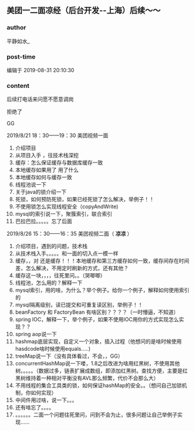 ## 美团一二面凉经（后台开发--上海）后续～～
### author 
平静如水_
### post-time 

编辑于  2019-08-31 20:10:30
### content 
<div class="post-topic-des nc-post-content">
 <p>
  后续打电话来问愿不愿意调岗
 </p>
 <p>
  拒绝了
 </p>
 <p>
  GG
 </p>
 <p>
  2019/8/21 18：30——19：30 美团视频一面
 </p>
 <ol>
  <li>
   介绍项目
  </li>
  <li>
   从项目入手 ，往技术栈深挖
  </li>
  <li>
   缓存：怎么保证缓存与数据库缓存一致
  </li>
  <li>
   本地缓存如果用了 用了什么
  </li>
  <li>
   本地缓存如何与缓存一致
  </li>
  <li>
   线程池说一下
  </li>
  <li>
   关于java的锁介绍一下
  </li>
  <li>
   死锁，如何预防死锁，如果已经死锁了怎么解决，举例子！！
  </li>
  <li>
   不使用锁怎么实现线程安全（copyAndWrite)
  </li>
  <li>
   mysql的索引说一下，聚簇索引，联合索引
  </li>
  <li>
   巴拉巴拉。。。。。忘了后面
  </li>
 </ol>
 <p>
  2019/8/26 15：30——16：35 美团视频二面（
  <strong>
   凉凉
  </strong>
  ）
 </p>
 <ol>
  <li>
   介绍项目，遇到的问题，技术栈
  </li>
  <li>
   从技术栈入手。。。。。和一面的切入点一模一样
  </li>
  <li>
   缓存，，对 还是缓存！！！本地缓存和第三方缓存如何一致，缓存间存在时间差，怎么解决，不用定时刷新的方式，还有其他？
  </li>
  <li>
   缓存这一块，，，，往死里问。。（哭唧唧）
  </li>
  <li>
   线程池，怎么用的？解释一下
  </li>
  <li>
   mysql索引，用的啥，为什么？举个例子。给你一个例子，解释如何使用索引的
  </li>
  <li>
   mysql隔离级别，读已提交和可重复读区别，举例子！！
  </li>
  <li>
   beanFactory 和 FactoryBean 有啥区别？？？？（一时懵逼，不知道）
  </li>
  <li>
   spring IOC，解释一下，举个例子，如果不使用IOC用你的方式实现怎么实现？？
  </li>
  <li>
   spring aop说一下
  </li>
  <li>
   hashmap底层实现，自定义一个对象，插入过程（他想问的是啥时候使用hasdcode啥时候使用equals.....)
  </li>
  <li>
   treeMap说一下（没有具体看过，不会，，GG）
  </li>
  <li>
   concurrentHashMap说一下喽，1.8之后改进为啥用红黑树，不使用其他树。。。。。（数据过多，链表扩展成数组，即添加红黑树。查找方便，主要是红黑树维持着一种相对平衡没有AVL那么频繁，代价不会那么大）
  </li>
  <li>
   不用线程的集合工具类的锁，如何保证hashMap的安全。。（想问自己加锁机制，你如何实现）
  </li>
  <li>
   中间件用过啥，说一下。。。
  </li>
  <li>
   还有啥忘了。。。。
  </li>
  <li>
   。。。。。。二面一个问题往死里问，问到不会为止，很多问题让自己举例子实现......
  </li>
 </ol>
</div>
